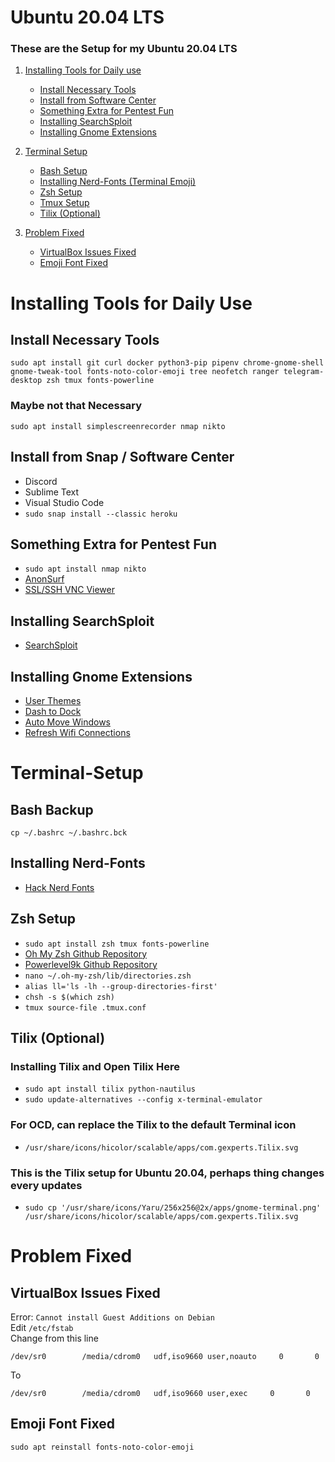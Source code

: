 # Ubuntu 20.04 LTS
### These are the Setup for my Ubuntu 20.04 LTS

1. [Installing Tools for Daily use](#Installing-Tools-for-Daily-Use)
    - [Install Necessary Tools](#Install-Necessary-Tools)
    - [Install from Software Center](#Install-from-Software-Center)
    - [Something Extra for Pentest Fun](#Something-Extra-for-Pentest-Fun)
    - [Installing SearchSploit](#Installing-SearchSploit)
    - [Installing Gnome Extensions](#Installing-Gnome-Extensions)

2. [Terminal Setup](#Terminal-Setup)
    - [Bash Setup](#Bash-Backup)
    - [Installing Nerd-Fonts (Terminal Emoji)](#Installing-Nerd-Fonts)
    - [Zsh Setup](#Zsh-Setup)
    - [Tmux Setup](#Tmux-Setup)
    - [Tilix (Optional)](#tilix)
    
3. [Problem Fixed](#Problem-Fixed)
    - [VirtualBox Issues Fixed](#VirtualBox-Issues-Fixed)
    - [Emoji Font Fixed](#Emoji-Font-Fixed)
    
# Installing Tools for Daily Use
## Install Necessary Tools
`sudo apt install git curl docker python3-pip pipenv chrome-gnome-shell gnome-tweak-tool fonts-noto-color-emoji tree neofetch ranger telegram-desktop zsh tmux fonts-powerline`

### Maybe not that Necessary
`sudo apt install simplescreenrecorder nmap nikto`

## Install from Snap / Software Center
- Discord
- Sublime Text
- Visual Studio Code
- `sudo snap install --classic heroku`

## Something Extra for Pentest Fun
- `sudo apt install nmap nikto`
- [AnonSurf](https://github.com/ParrotSec/anonsurf)
- [SSL/SSH VNC Viewer](http://ssvnc.sourceforge.net/)

## Installing SearchSploit
- [SearchSploit](https://github.com/offensive-security/exploitdb)

## Installing Gnome Extensions
- [User Themes](https://extensions.gnome.org/extension/19/user-themes/)
- [Dash to Dock](https://extensions.gnome.org/extension/307/dash-to-dock/)
- [Auto Move Windows](https://extensions.gnome.org/extension/16/auto-move-windows/)
- [Refresh Wifi Connections](https://extensions.gnome.org/extension/905/refresh-wifi-connections/)

# Terminal-Setup
## Bash Backup
```
cp ~/.bashrc ~/.bashrc.bck
```

## Installing Nerd-Fonts
- [Hack Nerd Fonts](https://github.com/ryanoasis/nerd-fonts/blob/master/patched-fonts/Hack/Regular/complete/Hack%20Regular%20Nerd%20Font%20Complete.ttf)

## Zsh Setup
- `sudo apt install zsh tmux fonts-powerline`
- [Oh My Zsh Github Repository](https://github.com/ohmyzsh/ohmyzsh)
- [Powerlevel9k Github Repository](https://github.com/Powerlevel9k/powerlevel9k)
- `nano ~/.oh-my-zsh/lib/directories.zsh`
- `alias ll='ls -lh --group-directories-first'`
- `chsh -s $(which zsh)`
- `tmux source-file .tmux.conf`

<a name="tilix"></a>
## Tilix (Optional)
### Installing Tilix and Open Tilix Here
- `sudo apt install tilix python-nautilus`
- `sudo update-alternatives --config x-terminal-emulator`

### For OCD, can replace the Tilix to the default Terminal icon
- `/usr/share/icons/hicolor/scalable/apps/com.gexperts.Tilix.svg`

### This is the Tilix setup for Ubuntu 20.04, perhaps thing changes every updates  
- `sudo cp '/usr/share/icons/Yaru/256x256@2x/apps/gnome-terminal.png' /usr/share/icons/hicolor/scalable/apps/com.gexperts.Tilix.svg`


# Problem Fixed
## VirtualBox Issues Fixed
Error: `Cannot install Guest Additions on Debian`  
Edit `/etc/fstab`  
Change from this line  
```
/dev/sr0        /media/cdrom0   udf,iso9660 user,noauto     0       0
```

To  
```
/dev/sr0        /media/cdrom0   udf,iso9660 user,exec     0       0
```

## Emoji Font Fixed
`sudo apt reinstall fonts-noto-color-emoji`

